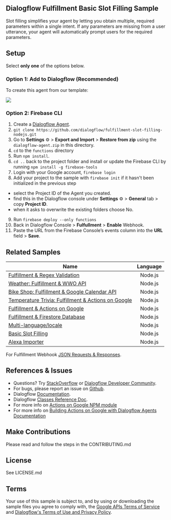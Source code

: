 ## Dialogflow Fulfillment Basic Slot Filling Sample

Slot filling simplifies your agent by letting you obtain multiple, required parameters within a single intent. If any parameters are missing from a user utterance, your agent will automatically prompt users for the required parameters.

## Setup
Select **only one** of the options below.

### Option 1: Add to Dialogflow (Recommended)
To create this agent from our template:

<a href="https://console.dialogflow.com/api-client/oneclick?templateUrl=https://oneclickgithub.appspot.com/dialogflow/fulfillment-slot-filling-nodejs&agentName=BasicSlotFilling" target="blank">
  <img src="https://dialogflow.com/images/deploy.png">
</a>

### Option 2: Firebase CLI
1. Create a [Dialogflow Agent](https://console.dialogflow.com/).
2. `git clone https://github.com/dialogflow/fulfillment-slot-filling-nodejs.git`
3. Go to **Settings** ⚙ > **Export and Import** > **Restore from zip** using the `dialogflow-agent.zip` in this directory.
4. `cd` to the `functions` directory
5. Run `npm install`.
6. `cd ..` back to the project folder and install or update the Firebase CLI by running `npm install -g firebase-tools`
7. Login with your Google account, `firebase login`
8. Add your project to the sample with `firebase init` if it hasn't been initialized in the previous step 
  + select the Project ID of the Agent you created.
  + find this in the Dialogflow console under **Settings** ⚙ > **General** tab > copy **Project ID**.
  + when it asks to overwrite the existing folders choose No.
9. Run `firebase deploy --only functions`
10. Back in Dialogflow Console > **Fulfullment** > **Enable** Webhook.
11. Paste the URL from the Firebase Console’s events column into the **URL** field > **Save**.

## Related Samples
| Name       | Language           |
| ------------- |:-------------:|
| [Fulfillment & Regex Validation](https://github.com/dialogflow/fulfillment-regex-nodejs)      | Node.js |
| [Weather: Fulfillment & WWO API](https://github.com/dialogflow/fulfillment-weather-nodejs)     | Node.js      |  
| [Bike Shop: Fulfillment & Google Calendar API](https://github.com/dialogflow/fulfillment-bike-shop-nodejs)| Node.js |
| [Temperature Trivia: Fulfillment & Actions on Google](https://github.com/dialogflow/fulfillment-temperature-converter-nodejs) | Node.js |
| [Fulfillment & Actions on Google](https://github.com/dialogflow/fulfillment-actions-library-nodejs) | Node.js |
| [Fulfillment & Firestore Database](https://github.com/dialogflow/fulfillment-firestore-nodejs) | Node.js |
| [Multi-language/locale](https://github.com/dialogflow/fulfillment-multi-locale-nodejs) | Node.js |
| [Basic Slot Filling](https://github.com/dialogflow/fulfillment-slot-filling-nodejs) | Node.js |
| [Alexa Importer](https://github.com/dialogflow/fulfillment-importer-nodejs) | Node.js |

For Fulfillment Webhook [JSON Requests & Responses](https://github.com/dialogflow/fulfillment-webhook-json).


## References & Issues
+ Questions? Try [StackOverflow](https://stackoverflow.com/questions/tagged/dialogflow) or [Dialogflow Developer Community](https://plus.google.com/communities/103318168784860581977).
+ For bugs, please report an issue on [Github](https://github.com/dialogflow/dialogflow-fulfillment-nodejs/issues).
+ Dialogflow [Documentation](https://docs.dialogflow.com).
+ Dialogflow [Classes Reference Doc](https://github.com/dialogflow/dialogflow-fulfillment-nodejs/tree/master/docs).
+ For more info on [Actions on Google NPM module](https://github.com/actions-on-google/actions-on-google-nodejs)
+ For more info on [Building Actions on Google with Dialogflow Agents Documentation](https://developers.google.com/actions/dialogflow/)

## Make Contributions
Please read and follow the steps in the CONTRIBUTING.md

## License
See LICENSE.md

## Terms
Your use of this sample is subject to, and by using or downloading the sample files you agree to comply with, the [Google APIs Terms of Service](https://developers.google.com/terms/) and [Dialogflow's Terms of Use and Privacy Policy](https://dialogflow.com/terms-and-privacy).
